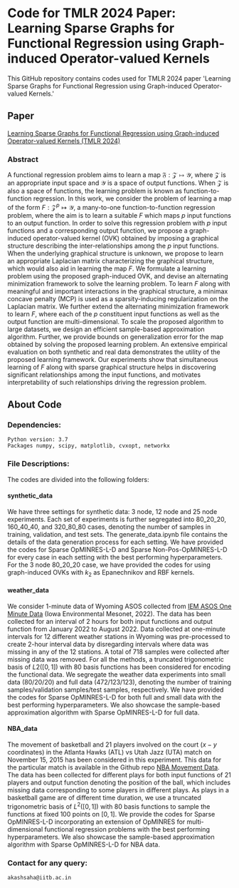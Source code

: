 # Code for TMLR 2024 Paper: Learning Sparse Graphs for Functional Regression using Graph-induced Operator-valued Kernels
This GitHub repository contains codes used for TMLR 2024 paper 'Learning Sparse Graphs for Functional Regression using Graph-induced Operator-valued Kernels.'

## Paper
[Learning Sparse Graphs for Functional Regression using Graph-induced Operator-valued Kernels (TMLR 2024)](https://openreview.net/forum?id=f9l4eiPKpV)

### Abstract
A functional regression problem aims to learn a map $\mathfrak{F}:\mathcal{Z}\mapsto\mathcal{Y}$, where $\mathcal{Z}$ is an appropriate input space and  $\mathcal{Y}$ is a space of output functions. When $\mathcal{Z}$ is also a space of functions, the learning problem is known as function-to-function regression. In this work, we consider the problem of learning a map of the form ${F}:{\mathcal{Z}}^p\mapsto\mathcal{Y}$, a many-to-one function-to-function regression problem, where the aim is to learn a suitable $F$ which maps $p$ input functions to an output function.  In order to solve this regression problem with $p$ input functions and a corresponding output function, we propose a graph-induced operator-valued kernel (OVK) obtained by imposing a graphical structure describing the inter-relationships among the $p$ input functions. When the underlying graphical structure is unknown, we propose to learn an appropriate Laplacian matrix characterizing the graphical structure, which would also aid in learning the map $F$. We formulate a learning problem using the proposed graph-induced OVK, and devise an alternating minimization framework to solve the learning problem. To learn $F$ along with meaningful and important interactions in the graphical structure, a minimax concave penalty (MCP) is used as a sparsity-inducing regularization on the Laplacian matrix. We further extend the alternating minimization framework to learn $F$, where each of the $p$ constituent input functions as well as the output function are multi-dimensional. To scale the proposed algorithm to large datasets, we design an efficient sample-based approximation algorithm. Further, we provide bounds on generalization error for the map obtained by solving the proposed learning problem. An extensive empirical evaluation on both synthetic and real data demonstrates the utility of the proposed learning framework. Our experiments show that simultaneous learning of $F$ along with sparse graphical structure helps in discovering significant relationships among the input functions, and motivates interpretability of such relationships driving the regression problem.


## About Code

### Dependencies:
    Python version: 3.7
    Packages numpy, scipy, matplotlib, cvxopt, networkx

### File Descriptions:
The codes are divided into the following folders:
#### synthetic_data
We have three settings for synthetic data: 3 node, 12 node and 25 node experiments. Each set of experiments is further segregated into 80_20_20, 160_40_40, and 320_80_80 cases, denoting the number of samples in training, validation, and test sets. The generate_data.ipynb file contains the details of the data generation process for each setting. We have provided the codes for Sparse OpMINRES-L-D and Sparse Non-Pos-OpMINRES-L-D for every case in each setting with the best performing hyperparameters. For the 3 node 80_20_20 case, we have provided the codes for using graph-induced OVKs with $k_2$ as Epanechnikov and RBF kernels.
#### weather_data
We consider 1-minute data of Wyoming ASOS collected from [IEM ASOS One Minute Data](https://mesonet.agron.iastate.edu/request/asos/1min.phtml) (Iowa Environmental Mesonet, 2022). The data has been collected for an interval of 2 hours for both input functions and output function from January 2022 to August 2022. Data collected at one-minute intervals for 12 different weather stations in Wyoming was pre-processed to create 2-hour interval data by disregarding intervals where data was missing in any of the 12 stations. A total of 718 samples were collected after missing data was removed. For all the methods, a truncated trigonometric basis of $L2([0, 1])$ with 80 basis functions has been considered for encoding the functional data. We segregate the weather data experiments into small data (80/20/20) and full data (472/123/123), denoting the number of training samples/validation samples/test samples, respectively.  We have provided the codes for Sparse OpMINRES-L-D for both full and small data with the best performing hyperparameters. We also showcase the sample-based approximation algorithm with Sparse OpMINRES-L-D for full data.
#### NBA_data
The movement of basketball and 21 players involved on the court ($x-y$ coordinates) in the Atlanta Hawks (ATL) vs Utah Jazz (UTA) match on November 15, 2015 has been considered in this experiment. This data for the particular match is available in the Github repo [NBA Movement Data](https://github.com/sealneaward/nba-movement-data). The data has been collected for different plays for both input functions of 21 players and output function denoting the position of the ball, which includes missing data corresponding to some players in different plays. As plays in a basketball game are of different time duration, we use a truncated trigonometric basis of $L^2([0,1])$ with 80 basis functions to sample the functions at fixed 100 points on $[0,1]$. We provide the codes for Sparse OpMINRES-L-D incorporating an extension of OpMINRES for multi-dimensional functional regression problems with the best performing hyperparameters. We also showcase the sample-based approximation algorithm with Sparse OpMINRES-L-D for NBA data.

### Contact for any query:
    akashsaha@iitb.ac.in
